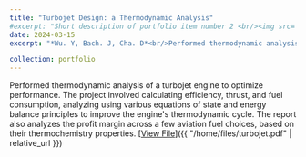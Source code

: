 ```yaml
---
title: "Turbojet Design: a Thermodynamic Analysis"
#excerpt: "Short description of portfolio item number 2 <br/><img src='/images/500x300.png'>"
date: 2024-03-15
excerpt: "*Wu. Y, Bach. J, Cha. D*<br/>Performed thermodynamic analysis of a turbojet engine to optimize performance. The project involved calculating efficiency, thrust, and fuel consumption, analyzing using various equations of state and energy balance principles to improve the engine's thermodynamic cycle.​ The report also analyzes the profit margin across a few aviation fuel choices, based on their thermochemistry properties."

collection: portfolio
---
```


Performed thermodynamic analysis of a turbojet engine to optimize performance. The project involved calculating efficiency, thrust, and fuel consumption, analyzing using various equations of state and energy balance principles to improve the engine's thermodynamic cycle.​ The report also analyzes the profit margin across a few aviation fuel choices, based on their thermochemistry properties.
[<u>View File</u>]({{ "/home/files/turbojet.pdf" | relative_url }})